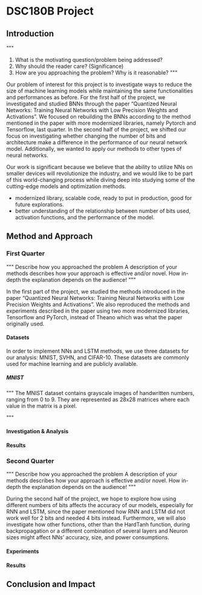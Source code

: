 # DSC180B Project



## Introduction

"""
1. What is the motivating question/problem being addressed?  
3. Why should the reader care? (Significance)
4. How are you approaching the problem? Why is it reasonable? 
"""

Our problem of interest for this project is to investigate ways to reduce the size of machine learning models while maintaining the same functionalities and performances as before. For the first half of the project, we investigated and studied BNNs through the paper “Quantized Neural Networks: Training Neural Networks with Low Precision Weights and Activations”. We focused on rebuilding the BNNs according to the method mentioned in the paper with more modernized libraries, namely Pytorch and Tensorflow, last quarter. In the second half of the project, we shifted our focus on investigating whether changing the number of bits and architecture make a difference in the performance of our neural network model. Additionally, we wanted to apply our methods to other types of neural networks.

Our work is significant because we believe that the ability to utilize NNs on smaller devices will revolutionize the industry, and we would like to be part of this world-changing process while diving deep into studying some of the cutting-edge models and optimization methods.
- modernized library, scalable code, ready to put in production, good for future explorations.
- better understanding of the relationship between number of bits used, activation functions, and the performance of the model.



## Method and Approach

### First Quarter

"""
Describe how you approached the problem
A description of your methods describes how your approach is effective and/or novel.
How in-depth the explanation depends on the audience!
"""

In the first part of the project, we studied the methods introduced in the paper “Quantized Neural Networks: Training Neural Networks with Low Precision Weights and Activations”. We also reproduced the methods and experiments described in the paper using two more modernized libraries, Tensorflow and PyTorch, instead of Theano which was what the paper originally used. 

#### Datasets

In order to implement NNs and LSTM methods, we use three datasets for our analysis: MNIST, SVHN, and CIFAR-10. These datasets are commonly used for machine learning and are publicly available. 

##### MNIST
""" 
The MNIST dataset contains grayscale images of handwritten numbers, ranging from 0 to 9. They are represented as 28x28 matrices where each value in the matrix is a pixel.

"""

#### Investigation & Analysis


#### Results



### Second Quarter

"""
Describe how you approached the problem
A description of your methods describes how your approach is effective and/or novel.
How in-depth the explanation depends on the audience!
"""

During the second half of the project, we hope to explore how using different numbers of bits affects the accuracy of our models, especially for RNN and LSTM, since the paper mentioned how RNN and LSTM did not work well for 2 bits and needed 4 bits instead. Furthermore, we will also investigate how other functions, other than the HardTanh function, during backpropagation or a different combination of several layers and Neuron sizes might affect NNs’ accuracy, size, and power consumptions.

#### Experiments

#### Results



## Conclusion and Impact
